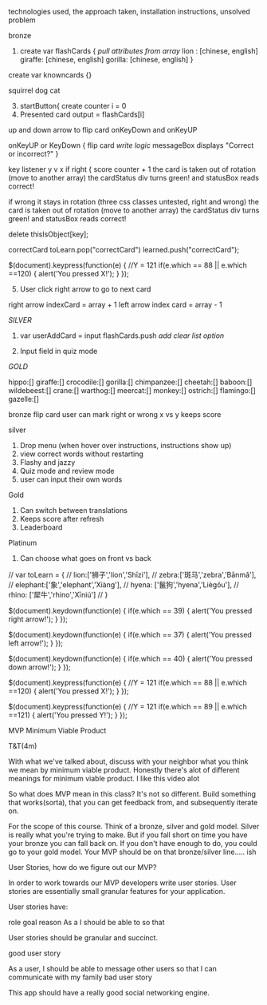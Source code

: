  technologies used,
 the approach taken,
 installation instructions,
 unsolved problem

bronze

1. create var flashCards {  *pull attributes from array*
    lion : [chinese, english]
    giraffe: [chinese, english]
    gorilla: [chinese, english]
  }

  create var knowncards {}

squirrel
dog
cat

3. startButton{
  create counter
  i = 0
4. Presented card
  output = flashCards[i]

  up and down arrow to flip card
  onKeyDown and onKeyUP

  onKeyUP or KeyDown
  {
    flip card *write logic*
    messageBox displays "Correct or incorrect?"
  }


  key listener y v x
  if right {
  score counter + 1
  the card is taken out of rotation (move to another array)
  the cardStatus div turns green! and statusBox reads correct!


  if wrong
  it stays in rotation (three css classes untested, right and wrong)
  the card is taken out of rotation (move to another array)
  the cardStatus div turns green! and statusBox reads correct!

delete thisIsObject[key];

correctCard
toLearn.pop("correctCard")
learned.push("correctCard");




  $(document).keypress(function(e) { //Y = 121
      if(e.which == 88 || e.which ==120) {
          alert('You pressed X!');
      }
  });

  5. User click right arrow to go to next card  

  right arrow indexCard = array + 1
  left arrow index card = array - 1

*SILVER*

  1. var userAddCard = input
     flashCards.push
     *add clear list option*

  2. Input field in quiz mode


*GOLD*



hippo:[]
giraffe:[]
crocodile:[]
gorilla:[]
chimpanzee:[]
cheetah:[]
baboon:[]
wildebeest:[]
crane:[]
warthog:[]
meercat:[]
monkey:[]
ostrich:[]
flamingo:[]
gazelle:[]

bronze
flip card
user can mark right or wrong x vs y
keeps score

silver
1. Drop menu (when hover over instructions, instructions show up)
1. view correct words without restarting
1. Flashy and jazzy
1. Quiz mode and review mode
1. user can input their own words

Gold
1. Can switch between translations
2. Keeps score after refresh
3. Leaderboard

Platinum
1. Can choose what goes on front vs back



// var toLearn = {
// lion:['狮子','lion','Shīzi'],
// zebra:['斑马','zebra','Bānmǎ'],
// elephant:['象','elephant','Xiàng'],
// hyena: ['鬣狗','hyena','Liègǒu'],
// rhino: ['犀牛','rhino','Xīniú']
// }


$(document).keydown(function(e) {
    if(e.which == 39) {
        alert('You pressed right  arrow!');
    }
});

$(document).keydown(function(e) {
    if(e.which == 37) {
        alert('You pressed left arrow!');
    }
});


$(document).keydown(function(e) {
    if(e.which == 40) {
        alert('You pressed down arrow!');
    }
});

$(document).keypress(function(e) { //Y = 121
    if(e.which == 88 || e.which ==120) {
        alert('You pressed X!');
    }
});

$(document).keypress(function(e) { //Y = 121
    if(e.which == 89 || e.which ==121) {
        alert('You pressed Y!');
    }
});


 MVP Minimum Viable Product

T&T(4m)

With what we've talked about, discuss with your neighbor what you think we mean by minimum viable product.
Honestly there's alot of different meanings for minimum viable product. I like this video alot

So what does MVP mean in this class? It's not so different. Build something that works(sorta), that you can get feedback from, and subsequently iterate on.

For the scope of this course. Think of a bronze, silver and gold model. Silver is really what you're trying to make. But if you fall short on time you have your bronze you can fall back on. If you don't have enough to do, you could go to your gold model. Your MVP should be on that bronze/silver line..... ish

User Stories, how do we figure out our MVP?

In order to work towards our MVP developers write user stories. User stories are essentially small granular features for your application.

User stories have:

role
goal
reason
As a <role> I should be able to <goal> so that <reason>

User stories should be granular and succinct.

good user story

As a user, I should be able to message other users so that I can communicate with my family
bad user story

This app should have a really good social networking engine.

